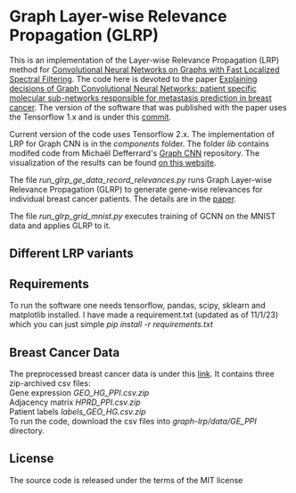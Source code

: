 # Graph Layer-wise Relevance Propagation (GLRP)
This is an implementation of the Layer-wise Relevance Propagation (LRP) method for [Convolutional Neural Networks on Graphs with Fast Localized Spectral Filtering](https://arxiv.org/abs/1606.09375).
The code here is devoted to the paper [Explaining decisions of Graph Convolutional Neural Networks: patient specific molecular sub-networks responsible for metastasis prediction in breast cancer](https://genomemedicine.biomedcentral.com/articles/10.1186/s13073-021-00845-7).
The version of the software that was published with the paper uses the Tensorflow 1.x and is under this [commit](https://gitlab.gwdg.de/UKEBpublic/graph-lrp/-/tree/2bf6cdf8ff15eb1498bc60a607515ea43b89f135).  

Current version of the code uses Tensorflow 2.x.
The implementation of LRP for Graph CNN is in the *components* folder.
The folder *lib* contains modifed code from Michaël Defferrard's [Graph CNN](https://github.com/mdeff/cnn_graph) repository.
The visualization of the results can be found [on this website](http://mypathsem.bioinf.med.uni-goettingen.de/MetaRelSubNetVis).

The file *run_glrp_ge_data_record_relevances.py* runs Graph Layer-wise Relevance Propagation (GLRP) to generate gene-wise relevances for individual breast cancer patients. 
The details are in the [paper](https://genomemedicine.biomedcentral.com/articles/10.1186/s13073-021-00845-7).

The file *run_glrp_grid_mnist.py* executes training of GCNN on the MNIST data and applies GLRP to it.

## Different LRP variants

    
## Requirements
To run the software one needs tensorflow, pandas, scipy, sklearn and matplotlib installed. I have made a requirement.txt (updated as of 11/1/23) which you can just simple 
*pip install -r requirements.txt*

## Breast Cancer Data
The preprocessed breast cancer data is under this [link](http://mypathsem.bioinf.med.uni-goettingen.de/resources/glrp). It contains three zip-archived csv files:  
Gene expression  *GEO_HG_PPI.csv.zip*  
Adjacency matrix *HPRD_PPI.csv.zip*  
Patient labels *labels_GEO_HG.csv.zip*  
To run the code, download the csv files into *graph-lrp/data/GE_PPI* directory.


## License
The source code is released under the terms of the MIT license

